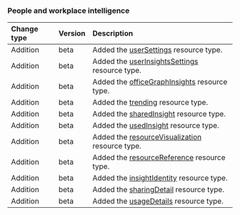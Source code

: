 ### People and workplace intelligence

| **Change type** | **Version** | **Description** |
|:---|:---|:---|
|Addition|beta|Added the [userSettings](https://docs.microsoft.com/en-us/graph/api/resources/userSettings?view=graph-rest-beta) resource type.|
|Addition|beta|Added the [userInsightsSettings](https://docs.microsoft.com/en-us/graph/api/resources/userInsightsSettings?view=graph-rest-beta) resource type.|
|Addition|beta|Added the [officeGraphInsights](https://docs.microsoft.com/en-us/graph/api/resources/officeGraphInsights?view=graph-rest-beta) resource type.|
|Addition|beta|Added the [trending](https://docs.microsoft.com/en-us/graph/api/resources/trending?view=graph-rest-beta) resource type.|
|Addition|beta|Added the [sharedInsight](https://docs.microsoft.com/en-us/graph/api/resources/sharedInsight?view=graph-rest-beta) resource type.|
|Addition|beta|Added the [usedInsight](https://docs.microsoft.com/en-us/graph/api/resources/usedInsight?view=graph-rest-beta) resource type.|
|Addition|beta|Added the [resourceVisualization](https://docs.microsoft.com/en-us/graph/api/resources/resourceVisualization?view=graph-rest-beta) resource type.|
|Addition|beta|Added the [resourceReference](https://docs.microsoft.com/en-us/graph/api/resources/resourceReference?view=graph-rest-beta) resource type.|
|Addition|beta|Added the [insightIdentity](https://docs.microsoft.com/en-us/graph/api/resources/insightIdentity?view=graph-rest-beta) resource type.|
|Addition|beta|Added the [sharingDetail](https://docs.microsoft.com/en-us/graph/api/resources/sharingDetail?view=graph-rest-beta) resource type.|
|Addition|beta|Added the [usageDetails](https://docs.microsoft.com/en-us/graph/api/resources/usageDetails?view=graph-rest-beta) resource type.|
